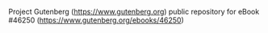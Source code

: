 Project Gutenberg (https://www.gutenberg.org) public repository for eBook #46250 (https://www.gutenberg.org/ebooks/46250)
